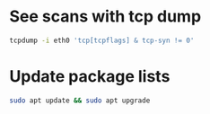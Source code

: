 # See scans with tcp dump
```bash
tcpdump -i eth0 'tcp[tcpflags] & tcp-syn != 0'
```

# Update package lists
```bash
sudo apt update && sudo apt upgrade
```
